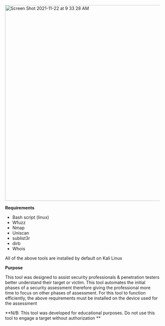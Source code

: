 <img width="637" alt="Screen Shot 2021-11-22 at 9 33 28 AM" src="https://user-images.githubusercontent.com/37482108/142828614-0f4dee90-6216-47c2-83ca-2208b00407f7.png">

**Requirements**
- Bash script (linux)
- Wfuzz
- Nmap
- Uniscan
- sublist3r
- dirb
- Whois

All of the above tools are installed by default on Kali Linux

**Purpose**

This tool was designed to assist security professionals & penetration testers better understand their target or victim. This tool automates the initial phases of a security assessment therefore giving the professional more time to focus on other phases of assessment. For this tool to function efficiently, the above requirements must be installed on the device used for the assessment

**N/B: This tool was developed for educational purposes. Do not use this tool to engage a target without authorization **
